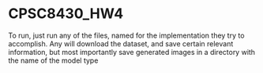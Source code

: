 # CPSC8430_HW4

To run, just run any of the files, named for the implementation they try to accomplish. Any will download the dataset, and save certain relevant information, but most importantly save generated images in a directory with the name of the model type
